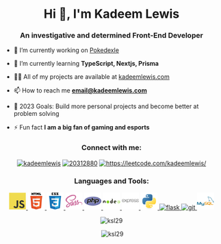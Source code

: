 <h1 align="center">Hi 👋, I'm Kadeem Lewis</h1>
<h3 align="center">An investigative and determined Front-End Developer</h3>

- 🔭 I’m currently working on [Pokedexle](https://github.com/kadeem-lewis/pokedexle)

- 🌱 I’m currently learning **TypeScript, Nextjs, Prisma**

- 👨‍💻 All of my projects are available at [kadeemlewis.com](https://kadeemlewis.com)

- 📫 How to reach me **email@kadeemlewis.com**

- 🥅 2023 Goals: Build more personal projects and become better at problem solving

- ⚡ Fun fact **I am a big fan of gaming and esports**

<h3 align="center">Connect with me:</h3>
<p align="center">
<a href="https://linkedin.com/in/kadeemlewis" target="blank"><img align="center" src="https://raw.githubusercontent.com/rahuldkjain/github-profile-readme-generator/master/src/images/icons/Social/linked-in-alt.svg" alt="kadeemlewis" height="30" width="40" /></a>
<a href="https://stackoverflow.com/users/20312880" target="blank"><img align="center" src="https://raw.githubusercontent.com/rahuldkjain/github-profile-readme-generator/master/src/images/icons/Social/stack-overflow.svg" alt="20312880" height="30" width="40" /></a>
<a href="https://www.leetcode.com/kadeemlewis/" target="blank"><img align="center" src="https://raw.githubusercontent.com/rahuldkjain/github-profile-readme-generator/master/src/images/icons/Social/leet-code.svg" alt="https://leetcode.com/kadeemlewis/" height="30" width="40" /></a>
<h3 align="center">Languages and Tools:</h3>
<p align="center"> 
<a href="https://developer.mozilla.org/en-US/docs/Web/JavaScript" target="_blank" rel="noreferrer"> <img src="https://raw.githubusercontent.com/devicons/devicon/master/icons/javascript/javascript-original.svg" alt="javascript" width="40" height="40"/> </a> 
<a href="https://www.w3.org/html/" target="_blank" rel="noreferrer"> <img src="https://raw.githubusercontent.com/devicons/devicon/master/icons/html5/html5-original-wordmark.svg" alt="html5" width="40" height="40"/> </a> 
<a href="https://www.w3schools.com/css/" target="_blank" rel="noreferrer"> <img src="https://raw.githubusercontent.com/devicons/devicon/master/icons/css3/css3-original-wordmark.svg" alt="css3" width="40" height="40"/> </a> 
<a href="https://sass-lang.com" target="_blank" rel="noreferrer"> <img src="https://raw.githubusercontent.com/devicons/devicon/master/icons/sass/sass-original.svg" alt="sass" width="40" height="40"/> </a>
<a href="https://www.php.net" target="_blank" rel="noreferrer"> <img src="https://raw.githubusercontent.com/devicons/devicon/master/icons/php/php-original.svg" alt="php" width="40" height="40"/> </a> 
<a href="https://nodejs.org" target="_blank" rel="noreferrer"> <img src="https://raw.githubusercontent.com/devicons/devicon/master/icons/nodejs/nodejs-original-wordmark.svg" alt="nodejs" width="40" height="40"/> </a> 
<a href="https://expressjs.com" target="_blank" rel="noreferrer"> <img src="https://raw.githubusercontent.com/devicons/devicon/master/icons/express/express-original-wordmark.svg" alt="express" width="40" height="40"/> </a> 
<a href="https://www.python.org" target="_blank" rel="noreferrer"> <img src="https://raw.githubusercontent.com/devicons/devicon/master/icons/python/python-original.svg" alt="python" width="40" height="40"/> </a> 
<a href="https://flask.palletsprojects.com/" target="_blank" rel="noreferrer"> <img src="https://www.vectorlogo.zone/logos/pocoo_flask/pocoo_flask-icon.svg" alt="flask" width="40" height="40"/> </a> 
<a href="https://git-scm.com/" target="_blank" rel="noreferrer"> <img src="https://www.vectorlogo.zone/logos/git-scm/git-scm-icon.svg" alt="git" width="40" height="40"/> </a> 
<a href="https://www.mysql.com/" target="_blank" rel="noreferrer"> <img src="https://raw.githubusercontent.com/devicons/devicon/master/icons/mysql/mysql-original-wordmark.svg" alt="mysql" width="40" height="40"/> </a> 
</p>

<p align="center"><img src="https://github-readme-stats.vercel.app/api/top-langs?username=ksl29&show_icons=true&theme=synthwave&hide_border=true&locale=en&layout=compact" alt="ksl29" /></p>

<p align="center">&nbsp;<img src="https://github-readme-stats.vercel.app/api?username=ksl29&show_icons=true&theme=synthwave&hide_border=true&locale=en" alt="ksl29" /></p>

